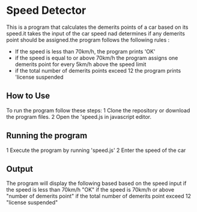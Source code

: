 # Speed Detector

This is a program that calculates the demerits points of a car based on its speed.it takes the input
of the car speed nad determines if any demerits point should be assigned.the program follows the following
rules :

- If the speed is less than 70km/h, the program prints 'OK'
- if the speed is equal to or above 70km/h the program assigns one demerits point for every 5km/h above the speed limit
- if the total number of demerits points exceed 12 the program prints 'license suspended

## How to Use

To run the program follow these steps:
1 Clone the repository or download the program files.
2 Open the 'speed.js in javascript editor.

## Running the program

1 Execute the program by running 'speed.js'
2 Enter the speed of the car

## Output

The program will display the following based based on the speed input
if the speed is less than 70km/h "OK"
if the speed is 70km/h or above "number of demerits point"
if the total number of demerits point exceed 12 "license suspended"
